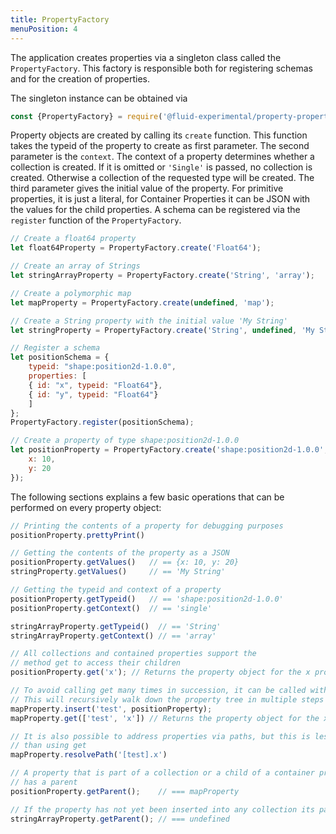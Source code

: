 ```yaml
---
title: PropertyFactory
menuPosition: 4
---
```


The application creates properties via a singleton class called the ``PropertyFactory``. This factory is responsible
both for registering schemas and for the creation of properties.

The singleton instance can be obtained via

```javascript
const {PropertyFactory} = require('@fluid-experimental/property-properties');
```

Property objects are created by calling its ``create`` function. This function takes the typeid of the property to
create as first parameter. The second parameter is the ``context``. The context of a property determines whether a
collection is created. If it is omitted or ``'Single'`` is passed, no collection is created. Otherwise a collection of
the requested type will be created. The third parameter gives the initial value of the property. For primitive
properties, it is just a literal, for Container Properties it can be JSON with the values for the child properties. A
schema can be registered via the ``register`` function of the ``PropertyFactory``.

```javascript
// Create a float64 property
let float64Property = PropertyFactory.create('Float64');

// Create an array of Strings
let stringArrayProperty = PropertyFactory.create('String', 'array');

// Create a polymorphic map
let mapProperty = PropertyFactory.create(undefined, 'map');

// Create a String property with the initial value 'My String'
let stringProperty = PropertyFactory.create('String', undefined, 'My String');

// Register a schema
let positionSchema = {
    typeid: "shape:position2d-1.0.0",
    properties: [
    { id: "x", typeid: "Float64"},
    { id: "y", typeid: "Float64"}
    ]
};
PropertyFactory.register(positionSchema);

// Create a property of type shape:position2d-1.0.0
let positionProperty = PropertyFactory.create('shape:position2d-1.0.0', undefined, {
    x: 10,
    y: 20
});
```


The following sections explains a few basic operations that can be performed on every property object:
```javascript
// Printing the contents of a property for debugging purposes
positionProperty.prettyPrint()

// Getting the contents of the property as a JSON
positionProperty.getValues()   // == {x: 10, y: 20}
stringProperty.getValues()     // == 'My String'

// Getting the typeid and context of a property
positionProperty.getTypeid()   // == 'shape:position2d-1.0.0'
positionProperty.getContext()  // == 'single'

stringArrayProperty.getTypeid()  // == 'String'
stringArrayProperty.getContext() // == 'array'

// All collections and contained properties support the
// method get to access their children
positionProperty.get('x'); // Returns the property object for the x property

// To avoid calling get many times in succession, it can be called with an array
// This will recursively walk down the property tree in multiple steps
mapProperty.insert('test', positionProperty);
mapProperty.get(['test', 'x']) // Returns the property object for the x property

// It is also possible to address properties via paths, but this is less efficient
// than using get
mapProperty.resolvePath('[test].x')

// A property that is part of a collection or a child of a container property
// has a parent
positionProperty.getParent();    // === mapProperty

// If the property has not yet been inserted into any collection its parent is undefined
stringArrayProperty.getParent(); // === undefined
```
